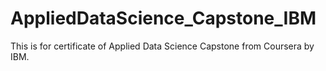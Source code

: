 # AppliedDataScience_Capstone_IBM
This is for certificate of Applied Data Science Capstone from Coursera by IBM. 
